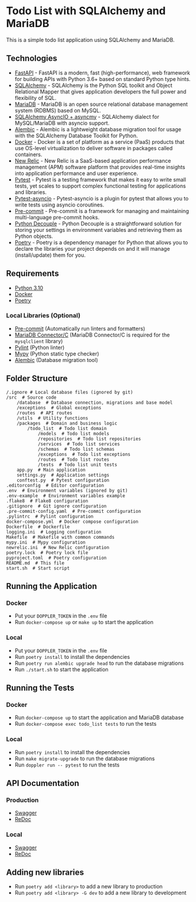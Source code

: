 # Todo List with SQLAlchemy and MariaDB

This is a simple todo list application using SQLAlchemy and MariaDB.

## Technologies

- [FastAPI](https://fastapi.tiangolo.com/) - FastAPI is a modern, fast (high-performance), web framework for building APIs with Python 3.6+ based on standard Python type hints.
- [SQLAlchemy](https://www.sqlalchemy.org/) - SQLAlchemy is the Python SQL toolkit and Object Relational Mapper that gives application developers the full power and flexibility of SQL.
- [MariaDB](https://mariadb.org/) - MariaDB is an open source relational database management system (RDBMS) based on MySQL.
- [SQLAlchemy AsyncIO + asyncmy](https://github.com/long2ice/asyncmy) - SQLAlchemy dialect for MySQL/MariaDB with asyncio support.
- [Alembic](https://alembic.sqlalchemy.org/en/latest/) - Alembic is a lightweight database migration tool for usage with the SQLAlchemy Database Toolkit for Python.
- [Docker](https://www.docker.com/) - Docker is a set of platform as a service (PaaS) products that use OS-level virtualization to deliver software in packages called containers.
- [New Relic](https://newrelic.com/) - New Relic is a SaaS-based application performance management (APM) software platform that provides real-time insights into application performance and user experience.
- [Pytest](https://docs.pytest.org/en/stable/) - Pytest is a testing framework that makes it easy to write small tests, yet scales to support complex functional testing for applications and libraries.
- [Pytest-asyncio](https://pypi.org/project/pytest-asyncio/) - Pytest-asyncio is a plugin for pytest that allows you to write tests using asyncio coroutines.
- [Pre-commit](https://pre-commit.com/) - Pre-commit is a framework for managing and maintaining multi-language pre-commit hooks.
- [Python Decouple](https://pypi.org/project/python-decouple/) - Python Decouple is a straightforward solution for storing your settings in environment variables and retrieving them as Python objects.
- [Poetry](https://python-poetry.org/) - Poetry is a dependency manager for Python that allows you to declare the libraries your project depends on and it will manage (install/update) them for you.

## Requirements

- [Python 3.10](https://www.python.org/downloads/)
- [Docker](https://www.docker.com/products/docker-desktop)
- [Poetry](https://python-poetry.org/docs/#installation)

### Local Libraries (Optional)

- [Pre-commit](https://pre-commit.com/#install) (Automatically run linters and formatters)
- [MariaDB Connector/C](https://downloads.mariadb.org/connector-c/) (MariaDB Connector/C is required for the `mysqlclient` library)
- [Pylint](https://pypi.org/project/pylint/) (Python linter)
- [Mypy](https://pypi.org/project/mypy/) (Python static type checker)
- [Alembic](https://pypi.org/project/alembic/) (Database migration tool)

## Folder Structure

```
/.ignore # Local database files (ignored by git)
/src  # Source code
    /database  # Database connection, migrations and base model
    /exceptions  # Global exceptions
    /routes  # API routes
    /utils  # Utility functions
    /packages  # Domain and business logic
        /todo_list  # Todo list domain
            /models  # Todo list models
            /repositories  # Todo list repositories
            /services  # Todo list services
            /schemas  # Todo list schemas
            /exceptions  # Todo list exceptions
            /routes  # Todo list routes
            /tests  # Todo list unit tests
    app.py  # Main application
    settings.py  # Application settings
    conftest.py  # Pytest configuration
.editorconfig  # Editor configuration
.env  # Environment variables (ignored by git)
.env-example  # Environment variables example
.flake8  # Flake8 configuration
.gitignore  # Git ignore configuration
.pre-commit-config.yaml  # Pre-commit configuration
.pylintrc  # Pylint configuration
docker-compose.yml  # Docker compose configuration
Dockerfile  # Dockerfile
logging.ini  # Logging configuration
Makefile  # Makefile with common commands
mypy.ini  # Mypy configuration
newrelic.ini  # New Relic configuration
poetry.lock  # Poetry lock file
pyproject.toml  # Poetry configuration
README.md  # This file
start.sh  # Start script
```

## Running the Application

### Docker

- Put your `DOPPLER_TOKEN` in the `.env` file
- Run `docker-compose up` or `make up` to start the application

### Local

- Put your `DOPPLER_TOKEN` in the `.env` file
- Run `poetry install` to install the dependencies
- Run `poetry run alembic upgrade head` to run the database migrations
- Run `./start.sh` to start the application

## Running the Tests

### Docker

- Run `docker-compose up` to start the application and MariaDB database
- Run `docker-compose exec todo_list tests` to run the tests

### Local

- Run `poetry install` to install the dependencies
- Run `make migrate-upgrade` to run the database migrations
- Run `doppler run -- pytest` to run the tests

## API Documentation

### Production

- [Swagger](http://todo-list.nereswe.com/docs)
- [ReDoc](http://todo-list.nereswe.com/redoc)

### Local

- [Swagger](http://localhost:5000/docs)
- [ReDoc](http://localhost:5000/redoc)

## Adding new libraries

- Run `poetry add <library>` to add a new library to production
- Run `poetry add <library> -G dev` to add a new library to development
